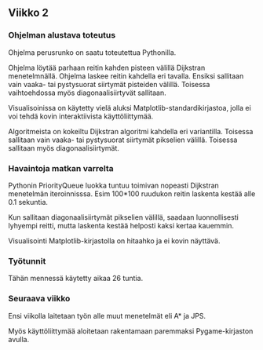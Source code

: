 ## Viikko 2

### Ohjelman alustava toteutus

Ohjelma perusrunko on saatu toteutettua Pythonilla.

Ohjelma löytää parhaan reitin kahden pisteen välillä Dijkstran menetelmnällä.  Ohjelma laskee reitin kahdella eri tavalla.  Ensiksi sallitaan vain vaaka- tai pystysuorat siirtymät pisteiden välillä.  Toisessa vaihtoehdossa myös diagonaalisiirtyvät sallitaan.

Visualisoinissa on käytetty vielä aluksi Matplotlib-standardikirjastoa, jolla ei voi tehdä kovin interaktiivista käyttöliittymää.

Algoritmeista on kokeiltu Dijkstran algoritmi kahdella eri variantilla.  Toisessa sallitaan vain vaaka- tai pystysuorat siirtymät pikselien välillä.  Toisessa sallitaan myös diagonaalisiirtymät.

### Havaintoja matkan varrelta

Pythonin PriorityQueue luokka tuntuu toimivan nopeasti Dijkstran menetelmän iteroinnisssa.  Esim 100*100 ruudukon reitin laskenta kestää alle 0.1 sekuntia.

Kun sallitaan diagonaalisiirtymät pikselien välillä, saadaan luonnollisesti lyhyempi reitti, mutta laskenta kestää helposti kaksi kertaa kauemmin.

Visualisointi Matplotlib-kirjastolla on hitaahko ja ei kovin näyttävä.

### Työtunnit

Tähän mennessä käytetty aikaa 26 tuntia.  

### Seuraava viikko

Ensi viikolla laitetaan työn alle muut menetelmät eli A* ja JPS.

Myös käyttöliittymää aloitetaan rakentamaan paremmaksi Pygame-kirjaston avulla.




